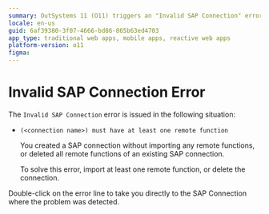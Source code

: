 ```yaml
---
summary: OutSystems 11 (O11) triggers an "Invalid SAP Connection" error when no remote functions are linked to a SAP connection.
locale: en-us
guid: 6af39380-3f07-4666-bd86-865b63ed4703
app_type: traditional web apps, mobile apps, reactive web apps
platform-version: o11
figma:
---
```


# Invalid SAP Connection Error

The `Invalid SAP Connection` error is issued in the following situation:

* `(<connection name>) must have at least one remote function`
  
    You created a SAP connection without importing any remote functions, or deleted all remote functions of an existing SAP connection. 
  
    To solve this error, import at least one remote function, or delete the connection.

Double-click on the error line to take you directly to the SAP Connection where the problem was detected.
